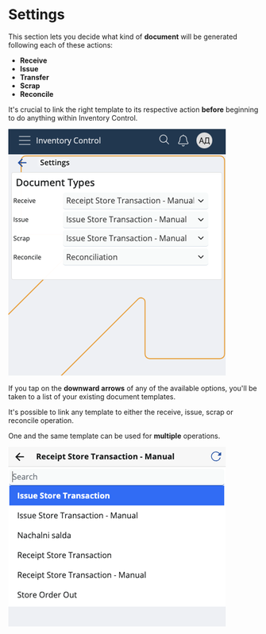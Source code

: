 # Settings

This section lets you decide what kind of **document** will be generated following each of these actions:

* **Receive**
* **Issue**
* **Transfer**
* **Scrap**
* **Reconcile**

It's crucial to link the right template to its respective action **before** beginning to do anything within Inventory Control.

![Settings](pictures/settings-module.png)

If you tap on the **downward arrows** of any of the available options, you'll be taken to a list of your existing document templates.

It's possible to link any template to either the receive, issue, scrap or reconcile operation. 

One and the same template can be used for **multiple** operations.

![Settings](pictures/change-documents.png)
